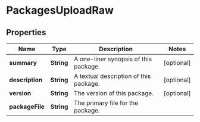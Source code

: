 
# PackagesUploadRaw

## Properties
Name | Type | Description | Notes
------------ | ------------- | ------------- | -------------
**summary** | **String** | A one-liner synopsis of this package. |  [optional]
**description** | **String** | A textual description of this package. |  [optional]
**version** | **String** | The version of this package. |  [optional]
**packageFile** | **String** | The primary file for the package. | 



